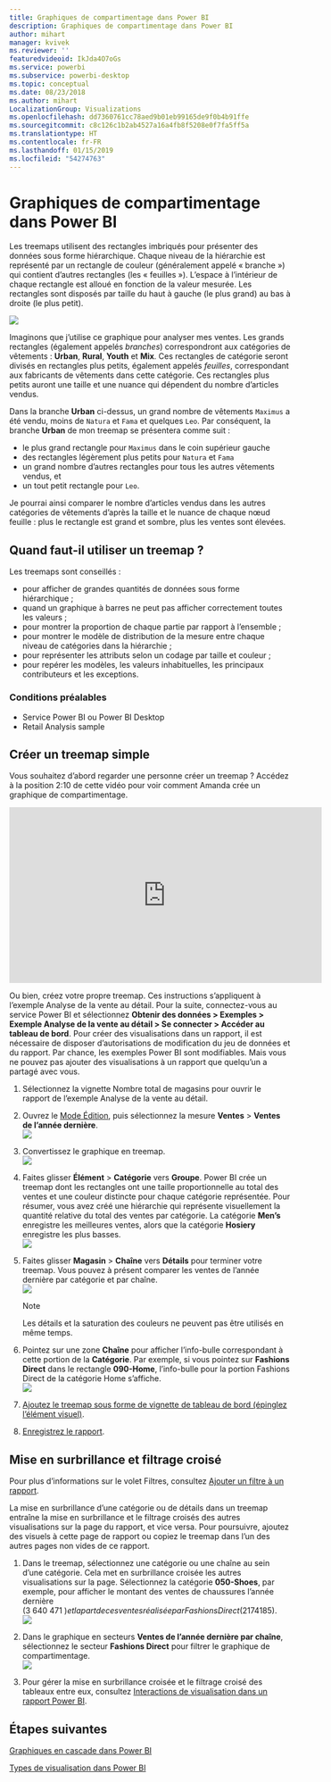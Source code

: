 ```yaml
---
title: Graphiques de compartimentage dans Power BI
description: Graphiques de compartimentage dans Power BI
author: mihart
manager: kvivek
ms.reviewer: ''
featuredvideoid: IkJda4O7oGs
ms.service: powerbi
ms.subservice: powerbi-desktop
ms.topic: conceptual
ms.date: 08/23/2018
ms.author: mihart
LocalizationGroup: Visualizations
ms.openlocfilehash: dd7360761cc78aed9b01eb99165de9f0b4b91ffe
ms.sourcegitcommit: c8c126c1b2ab4527a16a4fb8f5208e0f7fa5ff5a
ms.translationtype: HT
ms.contentlocale: fr-FR
ms.lasthandoff: 01/15/2019
ms.locfileid: "54274763"
---
```

# <a name="treemaps-in-power-bi"></a>Graphiques de compartimentage dans Power BI
Les treemaps utilisent des rectangles imbriqués pour présenter des données sous forme hiérarchique.  Chaque niveau de la hiérarchie est représenté par un rectangle de couleur (généralement appelé « branche ») qui contient d’autres rectangles (les « feuilles »).  L’espace à l’intérieur de chaque rectangle est alloué en fonction de la valeur mesurée. Les rectangles sont disposés par taille du haut à gauche (le plus grand) au bas à droite (le plus petit).

![](media/power-bi-visualization-treemaps/pbi-nancy_viz_treemap.png)

Imaginons que j’utilise ce graphique pour analyser mes ventes. Les grands rectangles (également appelés *branches*) correspondront aux catégories de vêtements : **Urban**, **Rural**, **Youth** et **Mix**.  Ces rectangles de catégorie seront divisés en rectangles plus petits, également appelés *feuilles*, correspondant aux fabricants de vêtements dans cette catégorie. Ces rectangles plus petits auront une taille et une nuance qui dépendent du nombre d’articles vendus.  

Dans la branche **Urban** ci-dessus, un grand nombre de vêtements `Maximus` a été vendu, moins de `Natura` et `Fama` et quelques `Leo`.  Par conséquent, la branche **Urban** de mon treemap se présentera comme suit :
* le plus grand rectangle pour `Maximus` dans le coin supérieur gauche
* des rectangles légèrement plus petits pour `Natura` et `Fama`
* un grand nombre d’autres rectangles pour tous les autres vêtements vendus, et 
* un tout petit rectangle pour `Leo`.  

Je pourrai ainsi comparer le nombre d’articles vendus dans les autres catégories de vêtements d’après la taille et le nuance de chaque nœud feuille : plus le rectangle est grand et sombre, plus les ventes sont élevées.

## <a name="when-to-use-a-treemap"></a>Quand faut-il utiliser un treemap ?
Les treemaps sont conseillés :

* pour afficher de grandes quantités de données sous forme hiérarchique ;
* quand un graphique à barres ne peut pas afficher correctement toutes les valeurs ;
* pour montrer la proportion de chaque partie par rapport à l’ensemble ;
* pour montrer le modèle de distribution de la mesure entre chaque niveau de catégories dans la hiérarchie ;
* pour représenter les attributs selon un codage par taille et couleur ;
* pour repérer les modèles, les valeurs inhabituelles, les principaux contributeurs et les exceptions.

### <a name="prerequisites"></a>Conditions préalables
 - Service Power BI ou Power BI Desktop
 - Retail Analysis sample

## <a name="create-a-basic-treemap"></a>Créer un treemap simple
Vous souhaitez d’abord regarder une personne créer un treemap ?  Accédez à la position 2:10 de cette vidéo pour voir comment Amanda crée un graphique de compartimentage.

<iframe width="560" height="315" src="https://www.youtube.com/embed/IkJda4O7oGs" frameborder="0" allowfullscreen></iframe>

Ou bien, créez votre propre treemap. Ces instructions s’appliquent à l’exemple Analyse de la vente au détail. Pour la suite, connectez-vous au service Power BI et sélectionnez **Obtenir des données \> Exemples \> Exemple Analyse de la vente au détail \> Se connecter \> Accéder au tableau de bord**. Pour créer des visualisations dans un rapport, il est nécessaire de disposer d’autorisations de modification du jeu de données et du rapport. Par chance, les exemples Power BI sont modifiables. Mais vous ne pouvez pas ajouter des visualisations à un rapport que quelqu’un a partagé avec vous.  

1. Sélectionnez la vignette Nombre total de magasins pour ouvrir le rapport de l’exemple Analyse de la vente au détail.    
2. Ouvrez le [Mode Édition](../service-interact-with-a-report-in-editing-view.md), puis sélectionnez la mesure **Ventes** > **Ventes de l’année dernière**.   
   ![](media/power-bi-visualization-treemaps/treemapfirstvalue_new.png)   
3. Convertissez le graphique en treemap.  
   ![](media/power-bi-visualization-treemaps/treemapconvertto_new.png)   
4. Faites glisser **Élément** > **Catégorie** vers **Groupe**. Power BI crée un treemap dont les rectangles ont une taille proportionnelle au total des ventes et une couleur distincte pour chaque catégorie représentée.  Pour résumer, vous avez créé une hiérarchie qui représente visuellement la quantité relative du total des ventes par catégorie.  La catégorie **Men’s** enregistre les meilleures ventes, alors que la catégorie **Hosiery** enregistre les plus basses.   
   ![](media/power-bi-visualization-treemaps/power-bi-complete.png)   
5. Faites glisser **Magasin** > **Chaîne** vers **Détails** pour terminer votre treemap. Vous pouvez à présent comparer les ventes de l’année dernière par catégorie et par chaîne.   
   ![](media/power-bi-visualization-treemaps/power-bi-details.png)
   
   > [!NOTE]
   > Les détails et la saturation des couleurs ne peuvent pas être utilisés en même temps.
   > 
   > 
5. Pointez sur une zone **Chaîne** pour afficher l’info-bulle correspondant à cette portion de la **Catégorie**.  Par exemple, si vous pointez sur **Fashions Direct** dans le rectangle **090-Home**, l’info-bulle pour la portion Fashions Direct de la catégorie Home s’affiche.  
   ![](media/power-bi-visualization-treemaps/treemaphoverdetail_new.png)
6. [Ajoutez le treemap sous forme de vignette de tableau de bord (épinglez l’élément visuel)](../service-dashboard-tiles.md). 
7. [Enregistrez le rapport](../service-report-save.md).

## <a name="highlighting-and-cross-filtering"></a>Mise en surbrillance et filtrage croisé
Pour plus d’informations sur le volet Filtres, consultez [Ajouter un filtre à un rapport](../power-bi-report-add-filter.md).

La mise en surbrillance d’une catégorie ou de détails dans un treemap entraîne la mise en surbrillance et le filtrage croisés des autres visualisations sur la page du rapport, et vice versa. Pour poursuivre, ajoutez des visuels à cette page de rapport ou copiez le treemap dans l’un des autres pages non vides de ce rapport.

1. Dans le treemap, sélectionnez une catégorie ou une chaîne au sein d’une catégorie.  Cela met en surbrillance croisée les autres visualisations sur la page. Sélectionnez la catégorie **050-Shoes**, par exemple, pour afficher le montant des ventes de chaussures l’année dernière (3 640 471 $) et la part de ces ventes réalisée par Fashions Direct (2 174 185 $).  
   ![](media/power-bi-visualization-treemaps/treemaphiliting.png)

2. Dans le graphique en secteurs **Ventes de l’année dernière par chaîne**, sélectionnez le secteur **Fashions Direct** pour filtrer le graphique de compartimentage.  
   ![](media/power-bi-visualization-treemaps/treemapnoowl.gif)    

3. Pour gérer la mise en surbrillance croisée et le filtrage croisé des tableaux entre eux, consultez [Interactions de visualisation dans un rapport Power BI](../service-reports-visual-interactions.md).

## <a name="next-steps"></a>Étapes suivantes

[Graphiques en cascade dans Power BI](power-bi-visualization-waterfall-charts.md)

[Types de visualisation dans Power BI](power-bi-visualization-types-for-reports-and-q-and-a.md)